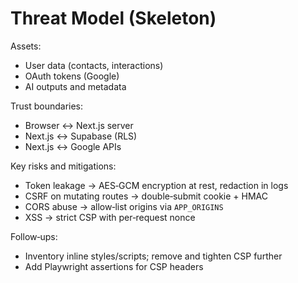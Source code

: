 # Threat Model (Skeleton)

Assets:

- User data (contacts, interactions)
- OAuth tokens (Google)
- AI outputs and metadata

Trust boundaries:

- Browser ↔ Next.js server
- Next.js ↔ Supabase (RLS)
- Next.js ↔ Google APIs

Key risks and mitigations:

- Token leakage → AES‑GCM encryption at rest, redaction in logs
- CSRF on mutating routes → double‑submit cookie + HMAC
- CORS abuse → allow‑list origins via `APP_ORIGINS`
- XSS → strict CSP with per‑request nonce

Follow‑ups:

- Inventory inline styles/scripts; remove and tighten CSP further
- Add Playwright assertions for CSP headers
